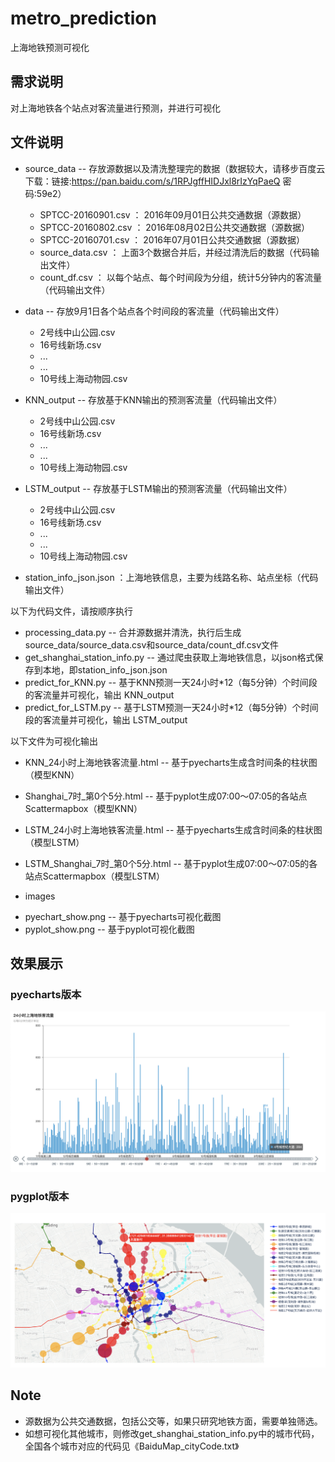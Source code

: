 # metro_prediction
上海地铁预测可视化

## 需求说明
对上海地铁各个站点对客流量进行预测，并进行可视化

## 文件说明
* source_data -- 存放源数据以及清洗整理完的数据（数据较大，请移步百度云下载：链接:https://pan.baidu.com/s/1RPJgffHIDJxl8rIzYqPaeQ  密码:59e2）
  - SPTCC-20160901.csv ： 2016年09月01日公共交通数据（源数据）
  - SPTCC-20160802.csv ： 2016年08月02日公共交通数据（源数据）
  - SPTCC-20160701.csv ： 2016年07月01日公共交通数据（源数据）
  - source_data.csv ： 上面3个数据合并后，并经过清洗后的数据（代码输出文件）
  - count_df.csv ： 以每个站点、每个时间段为分组，统计5分钟内的客流量（代码输出文件）
  
* data -- 存放9月1日各个站点各个时间段的客流量（代码输出文件）
  - 2号线中山公园.csv
  - 16号线新场.csv
  - ...
  - ...
  - 10号线上海动物园.csv
  
* KNN_output -- 存放基于KNN输出的预测客流量（代码输出文件）
  - 2号线中山公园.csv
  - 16号线新场.csv
  - ...
  - ...
  - 10号线上海动物园.csv

* LSTM_output -- 存放基于LSTM输出的预测客流量（代码输出文件）
  - 2号线中山公园.csv
  - 16号线新场.csv
  - ...
  - ...
  - 10号线上海动物园.csv
  
 * station_info_json.json ：上海地铁信息，主要为线路名称、站点坐标（代码输出文件）
  
以下为代码文件，请按顺序执行
* processing_data.py -- 合并源数据并清洗，执行后生成 source_data/source_data.csv和source_data/count_df.csv文件
* get_shanghai_station_info.py -- 通过爬虫获取上海地铁信息，以json格式保存到本地，即station_info_json.json
* predict_for_KNN.py -- 基于KNN预测一天24小时*12（每5分钟）个时间段的客流量并可视化，输出 KNN_output
* predict_for_LSTM.py -- 基于LSTM预测一天24小时*12（每5分钟）个时间段的客流量并可视化，输出 LSTM_output

以下文件为可视化输出
* KNN_24小时上海地铁客流量.html -- 基于pyecharts生成含时间条的柱状图（模型KNN）
* Shanghai_7时_第0个5分.html -- 基于pyplot生成07:00～07:05的各站点Scattermapbox（模型KNN）
* LSTM_24小时上海地铁客流量.html -- 基于pyecharts生成含时间条的柱状图（模型LSTM）
* LSTM_Shanghai_7时_第0个5分.html -- 基于pyplot生成07:00～07:05的各站点Scattermapbox（模型LSTM）

* images
 - pyechart_show.png -- 基于pyecharts可视化截图
 - pyplot_show.png -- 基于pyplot可视化截图

## 效果展示
### pyecharts版本
![image](https://github.com/Aplicity/metro_prediction/blob/master/images/pyechart_show.png)

### pygplot版本
![image](https://github.com/Aplicity/metro_prediction/blob/master/images/pyplot_show.png)

## Note
* 源数据为公共交通数据，包括公交等，如果只研究地铁方面，需要单独筛选。
* 如想可视化其他城市，则修改get_shanghai_station_info.py中的城市代码，全国各个城市对应的代码见《BaiduMap_cityCode.txt》
